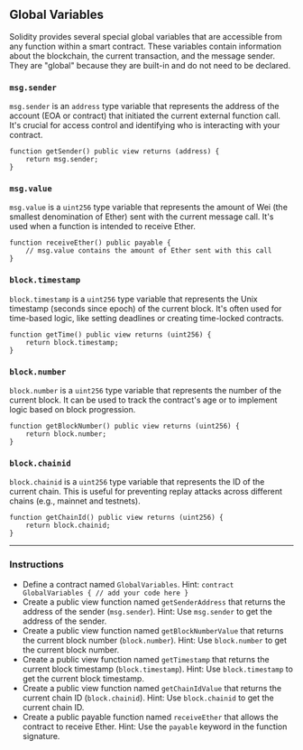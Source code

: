 ## Global Variables

Solidity provides several special global variables that are accessible from any function within a smart contract. These variables contain information about the blockchain, the current transaction, and the message sender. They are "global" because they are built-in and do not need to be declared.

### `msg.sender`

`msg.sender` is an `address` type variable that represents the address of the account (EOA or contract) that initiated the current external function call. It's crucial for access control and identifying who is interacting with your contract.

```solidity
function getSender() public view returns (address) {
    return msg.sender;
}
```

### `msg.value`

`msg.value` is a `uint256` type variable that represents the amount of Wei (the smallest denomination of Ether) sent with the current message call. It's used when a function is intended to receive Ether.

```solidity
function receiveEther() public payable {
    // msg.value contains the amount of Ether sent with this call
}
```

### `block.timestamp`

`block.timestamp` is a `uint256` type variable that represents the Unix timestamp (seconds since epoch) of the current block. It's often used for time-based logic, like setting deadlines or creating time-locked contracts.

```solidity
function getTime() public view returns (uint256) {
    return block.timestamp;
}
```

### `block.number`

`block.number` is a `uint256` type variable that represents the number of the current block. It can be used to track the contract's age or to implement logic based on block progression.

```solidity
function getBlockNumber() public view returns (uint256) {
    return block.number;
}
```

### `block.chainid`

`block.chainid` is a `uint256` type variable that represents the ID of the current chain. This is useful for preventing replay attacks across different chains (e.g., mainnet and testnets).

```solidity
function getChainId() public view returns (uint256) {
    return block.chainid;
}
```

---

### Instructions

-   Define a contract named `GlobalVariables`.
    Hint: `contract GlobalVariables { // add your code here }`
-   Create a public view function named `getSenderAddress` that returns the address of the sender (`msg.sender`).
    Hint: Use `msg.sender` to get the address of the sender.
-   Create a public view function named `getBlockNumberValue` that returns the current block number (`block.number`).
    Hint: Use `block.number` to get the current block number.
-   Create a public view function named `getTimestamp` that returns the current block timestamp (`block.timestamp`).
    Hint: Use `block.timestamp` to get the current block timestamp.
-   Create a public view function named `getChainIdValue` that returns the current chain ID (`block.chainid`).
    Hint: Use `block.chainid` to get the current chain ID.
-   Create a public payable function named `receiveEther` that allows the contract to receive Ether.
    Hint: Use the `payable` keyword in the function signature.